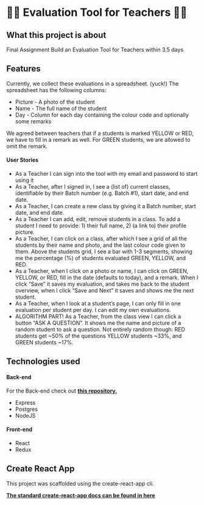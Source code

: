 # 👨‍🏫 Evaluation Tool for Teachers 👩‍🏫

## What this project is about

Final Assignment
Build an Evaluation Tool for Teachers within 3.5 days


## Features

Currently, we collect these evaluations in a spreadsheet. (yuck!) The spreadsheet has
the following columns:

- Picture - A photo of the student
- Name - The full name of the student
- Day - Column for each day containing the colour code and optionally some
remarks

We agreed between teachers that if a students is marked YELLOW or RED, we have to fill
in a remark as well. For GREEN students, we are allowed to omit the remark.

#### User Stories

- As a Teacher I can sign into the tool with my email and password to start using it
- As a Teacher, after I signed in, I see a (list of) current classes, identifiable by their
Batch number (e.g. Batch #1), start date, and end date.
- As a Teacher, I can create a new class by giving it a Batch number, start date, and
end date.
- As a Teacher I can add, edit, remove students in a class. To add a student I need to
provide: 1) their full name, 2) (a link to) their profile picture.
- As a Teacher, I can click on a class, after which I see a grid of all the students by their
name and photo, and the last colour code given to them. Above the students grid, I
see a bar with 1-3 segments, showing me the percentage (%) of students evaluated
GREEN, YELLOW, and RED.
- As a Teacher, when I click on a photo or name, I can click on GREEN, YELLOW, or RED, fill
in the date (defaults to today), and a remark. When I click “Save” it saves my
evaluation, and takes me back to the student overview, when I click “Save and Next” it
saves and shows me the next student.
- As a Teacher, when I look at a student’s page, I can only fill in one evaluation per
student per day. I can edit my own evaluations.
- ALGORITHM PART! As a Teacher, from the class view I can click a button “ASK A
QUESTION”. It shows me the name and picture of a random student to ask a
question. Not entirely random though: RED students get ~50% of the questions
YELLOW students ~33%, and GREEN students ~17%.

## Technologies used

#### Back-end 

For the Back-end check out **[this repository.](https://github.com/Panthari-Panthong/Technical-assignment-server)**

- Express
- Postgres
- NodeJS

#### Front-end
- React
- Redux


## Create React App

This project was scaffolded using the create-react-app cli.

**[The standard create-react-app docs can be found in here](./Setup.md)**

